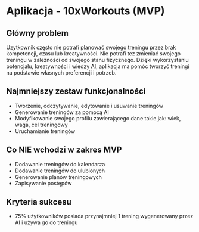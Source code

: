 # Aplikacja - 10xWorkouts (MVP)

## Główny problem

Uzytkownik często nie potrafi planować swojego treningu przez brak kompetencji, czasu lub kreatywności. Nie potrafi tez zmieniać swojego treningu w zależności od swojego stanu fizycznego. Dzięki wykorzystaniu potencjału, kreatywności i wiedzy AI, aplikacja ma pomóc tworzyć treningi na podstawie własnych preferencji i potrzeb.

## Najmniejszy zestaw funkcjonalności

- Tworzenie, odczytywanie, edytowanie i usuwanie treningów
- Generowanie treningów za pomocą AI
- Modyfikowanie swojego profilu zawierającego dane takie jak: wiek, waga, cel treningowy
- Uruchamianie treningów

## Co NIE wchodzi w zakres MVP

- Dodawanie treningów do kalendarza
- Dodawanie treningów do ulubionych
- Generowanie planów treningowych
- Zapisywanie postępów

## Kryteria sukcesu

- 75% użytkowników posiada przynajmniej 1 trening wygenerowany przez AI i używa go do treningu
